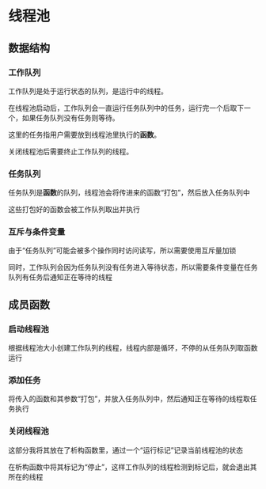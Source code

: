 # 线程池

## 数据结构

### 工作队列

工作队列是处于运行状态的队列，是运行中的线程。

在线程池启动后，工作队列会一直运行任务队列中的任务，运行完一个后取下一个，如果任务队列没有任务则等待。

这里的任务指用户需要放到线程池里执行的**函数**。

关闭线程池后需要终止工作队列的线程。

### 任务队列

任务队列是**函数**的队列，线程池会将传进来的函数“打包”，然后放入任务队列中

这些打包好的函数会被工作队列取出并执行

### 互斥与条件变量

由于“任务队列”可能会被多个操作同时访问读写，所以需要使用互斥量加锁

同时，工作队列会因为任务队列没有任务进入等待状态，所以需要条件变量在任务队列有任务后通知正在等待的线程

## 成员函数

### 启动线程池

根据线程池大小创建工作队列的线程，线程内部是循环，不停的从任务队列取函数运行

### 添加任务

将传入的函数和其参数“打包”，并放入任务队列中，然后通知正在等待的线程取任务执行

### 关闭线程池

这部分我将其放在了析构函数里，通过一个“运行标记”记录当前线程池的状态

在析构函数中将其标记为“停止”，这样工作队列的线程检测到标记后，就会退出其所在的线程
